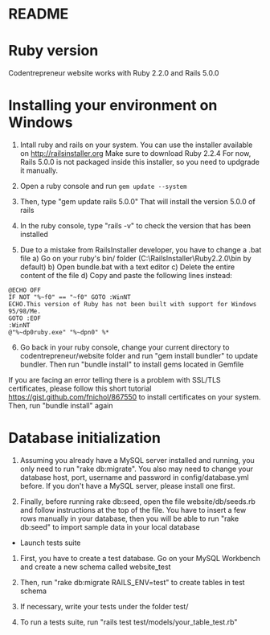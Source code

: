 # README

# Ruby version

Codentrepreneur website works with Ruby 2.2.0 and Rails 5.0.0

# Installing your environment on Windows

1. Intall ruby and rails on your system. You can use the installer available on http://railsinstaller.org
Make sure to download Ruby 2.2.4
For now, Rails 5.0.0 is not packaged inside this installer, so you need to updgrade it manually.

2. Open a ruby console and run ```gem update --system```

3. Then, type "gem update rails 5.0.0"
That will install the version 5.0.0 of rails

4. In the ruby console, type "rails -v" to check the version that has been installed

5. Due to a mistake from RailsInstaller developer, you have to change a .bat file
	a) Go on your ruby's bin/ folder (C:\RailsInstaller\Ruby2.2.0\bin by default)
	b) Open bundle.bat with a text editor
	c) Delete the entire content of the file
	d) Copy and paste the following lines instead:

```
@ECHO OFF
IF NOT "%~f0" == "~f0" GOTO :WinNT
ECHO.This version of Ruby has not been built with support for Windows 95/98/Me.
GOTO :EOF
:WinNT
@"%~dp0ruby.exe" "%~dpn0" %*
```

6. Go back in your ruby console, change your current directory to codentrepreneur/website folder
and run "gem install bundler" to update bundler. Then run "bundle install" to install gems located in Gemfile

If you are facing an error telling there is a problem with SSL/TLS certificates, please follow this short tutorial
https://gist.github.com/fnichol/867550 to install certificates on your system. Then, run "bundle install" again

# Database initialization

1. Assuming you already have a MySQL server installed and running, you only need to run "rake db:migrate".
You also may need to change your database host, port, username and password in config/database.yml before.
If you don't have a MySQL server, please install one first.

2. Finally, before running rake db:seed, open the file website/db/seeds.rb and follow instructions at the top of the file.
You have to insert a few rows manually in your database, then you will be able to run "rake db:seed" to import sample data in your local database

* Launch tests suite

1. First, you have to create a test database. Go on your MySQL Workbench and create a new schema called website_test

2. Then, run "rake db:migrate RAILS_ENV=test" to create tables in test schema

3. If necessary, write your tests under the folder test/

4. To run a tests suite, run "rails test test/models/your_table_test.rb"
